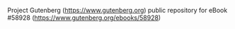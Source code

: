 Project Gutenberg (https://www.gutenberg.org) public repository for
eBook #58928 (https://www.gutenberg.org/ebooks/58928)
